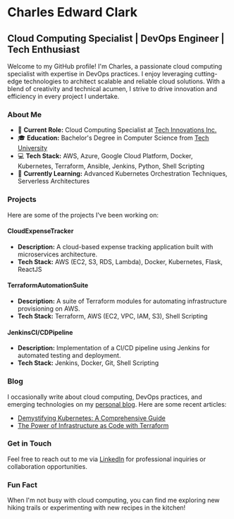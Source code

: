 # Charles Edward Clark

## Cloud Computing Specialist | DevOps Engineer | Tech Enthusiast

Welcome to my GitHub profile! I'm Charles, a passionate cloud computing specialist with expertise in DevOps practices. I enjoy leveraging cutting-edge technologies to architect scalable and reliable cloud solutions. With a blend of creativity and technical acumen, I strive to drive innovation and efficiency in every project I undertake.

### About Me

- 💼 **Current Role:** Cloud Computing Specialist at [Tech Innovations Inc.](https://www.techinnovations.com)
- 🎓 **Education:** Bachelor's Degree in Computer Science from [Tech University](https://www.techuniversity.edu)
- 💻 **Tech Stack:** AWS, Azure, Google Cloud Platform, Docker, Kubernetes, Terraform, Ansible, Jenkins, Python, Shell Scripting
- 🌱 **Currently Learning:** Advanced Kubernetes Orchestration Techniques, Serverless Architectures

### Projects

Here are some of the projects I've been working on:

#### CloudExpenseTracker

- **Description:** A cloud-based expense tracking application built with microservices architecture.
- **Tech Stack:** AWS (EC2, S3, RDS, Lambda), Docker, Kubernetes, Flask, ReactJS

#### TerraformAutomationSuite

- **Description:** A suite of Terraform modules for automating infrastructure provisioning on AWS.
- **Tech Stack:** Terraform, AWS (EC2, VPC, IAM, S3), Shell Scripting

#### JenkinsCI/CDPipeline

- **Description:** Implementation of a CI/CD pipeline using Jenkins for automated testing and deployment.
- **Tech Stack:** Jenkins, Docker, Git, Shell Scripting

### Blog

I occasionally write about cloud computing, DevOps practices, and emerging technologies on my [personal blog](https://charlesclark.tech). Here are some recent articles:

- [Demystifying Kubernetes: A Comprehensive Guide](https://charlesclark.tech/demystifying-kubernetes)
- [The Power of Infrastructure as Code with Terraform](https://charlesclark.tech/terraform-infrastructure-as-code)

### Get in Touch

Feel free to reach out to me via [LinkedIn](https://www.linkedin.com/in/charlesedwardclark/) for professional inquiries or collaboration opportunities.

### Fun Fact

When I'm not busy with cloud computing, you can find me exploring new hiking trails or experimenting with new recipes in the kitchen!

